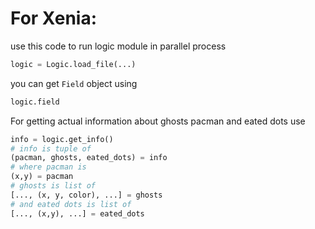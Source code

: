 # For Xenia:

use this code to run logic module in parallel process
```python
logic = Logic.load_file(...)
```
you can get `Field` object using
```python
logic.field
```
For getting actual information about ghosts pacman and eated dots use
```python
info = logic.get_info()
# info is tuple of
(pacman, ghosts, eated_dots) = info
# where pacman is
(x,y) = pacman
# ghosts is list of 
[..., (x, y, color), ...] = ghosts
# and eated dots is list of
[..., (x,y), ...] = eated_dots
```